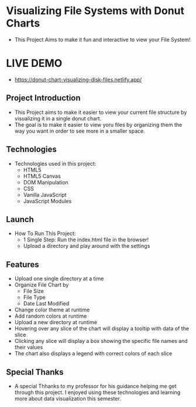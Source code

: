 # Visualizing File Systems with Donut Charts

- This Project Aims to make it fun and interactive to view your File System!

# LIVE DEMO

 - https://donut-chart-visualizing-disk-files.netlify.app/

## Project Introduction

- This Project aims to make it easier to view your current file structure by visualizing it in a single donut chart.
- The goal is to make it easier to view yoru files by organizing them the way you want in order to see more in a smaller space.

## Technologies

- Technologies used in this project:
  - HTML5
  - HTML5 Canvas
  - DOM Manipulation
  - CSS
  - Vanilla JavaScript
  - JavaScript Modules

## Launch

- How To Run This Project:
  - 1 Single Step: Run the index.html file in the browser!
  - Upload a directory and play around with the settings

## Features

- Upload one single directory at a time
- Organize File Chart by
  - File Size
  - File Type
  - Date Last Modified
- Change color theme at runtime
- Add random colors at runtime
- Upload a new directory at runtime
- Hovering over any slice of the chart will display a tooltip with data of the slice
- Clicking any slice will display a box showing the specific file names and their values
- The chart also displays a legend with correct colors of each slice

## Special Thanks

- A special Thhanks to my professor for his guidance helping me get through this project. I enjoyed using these technologies and learning more about data visualization this semester.
